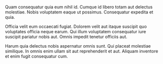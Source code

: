 Quam consequatur quia eum nihil id. Cumque id libero totam aut delectus molestiae. Nobis voluptatem eaque ut possimus. Consequatur expedita et quia.
 Officia velit eum occaecati fugiat. Dolorem velit aut itaque suscipit quo voluptates officia neque earum. Qui illum voluptatem consequatur iure suscipit pariatur nobis aut. Omnis impedit tenetur officiis aut.
 Harum quia delectus nobis aspernatur omnis sunt. Qui placeat molestiae similique. In omnis enim ullam sit aut reprehenderit et aut. Aliquam inventore et enim fugit consequatur cum.